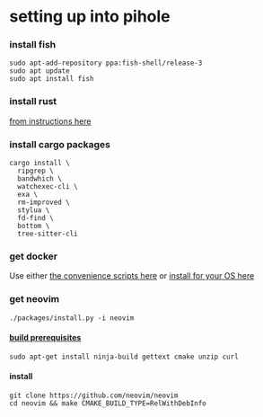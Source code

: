 # setting up into pihole

### install fish

```fish
sudo apt-add-repository ppa:fish-shell/release-3
sudo apt update
sudo apt install fish
```

### install rust

[from instructions here](https://www.rust-lang.org/tools/install)

### install cargo packages

```fish
cargo install \
  ripgrep \
  bandwhich \
  watchexec-cli \
  exa \
  rm-improved \
  stylua \
  fd-find \
  bottom \
  tree-sitter-cli
```

### get docker

Use either [the convenience scripts here](https://github.com/docker/docker-install) or [install for your OS here](https://docs.docker.com/engine/install/)

### get neovim

```
./packages/install.py -i neovim
```

#### [build prerequisites](https://github.com/neovim/neovim/wiki/Building-Neovim#build-prerequisites)

```
sudo apt-get install ninja-build gettext cmake unzip curl
```

#### install

```fish
git clone https://github.com/neovim/neovim
cd neovim && make CMAKE_BUILD_TYPE=RelWithDebInfo

```
